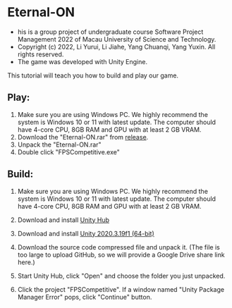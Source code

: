 # Eternal-ON

- his is a group project of undergraduate course Software Project Management 2022 of Macau University of Science and Technology.
- Copyright (c) 2022, Li Yurui, Li Jiahe, Yang Chuanqi, Yang Yuxin. All rights reserved.
- The game was developed with Unity Engine.

This tutorial will teach you how to build and play our game.



## Play:

1. Make sure you are using Windows PC. We highly recommend the system is Windows 10 or 11 with latest update. The computer should have 4-core  CPU, 8GB RAM and GPU with at least 2 GB VRAM.
2. Download the "Eternal-ON.rar" from [release](https://github.com/TheEONGame/TheE-ONGame/releases/tag/publish).
3. Unpack the "Eternal-ON.rar"
4. Double click "FPSCompetitive.exe"



## Build:

1. Make sure you are using Windows PC. We highly recommend the system is Windows 10 or 11 with latest update. The computer should have 4-core  CPU, 8GB RAM and GPU with at least 2 GB VRAM.

2. Download and install [Unity Hub](https://public-cdn.cloud.unity3d.com/hub/prod/UnityHubSetup.exe)
3. Download and install [Unity 2020.3.19f1 (64-bit)](https://unity3d.com/get-unity/download/archive)
4. Download the source code compressed file and unpack it. (The file is too large to upload GitHub, so we will provide a Google Drive share link here.)
5. Start Unity Hub, click "Open" and choose the folder you just unpacked.
6. Click the project "FPSCompetitive". If a window named "Unity Package Manager Error" pops, click "Continue" button.

